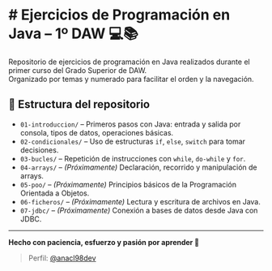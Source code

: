 # # Ejercicios de Programación en Java – 1º DAW 💻📚

Repositorio de ejercicios de programación en Java realizados durante el primer curso del Grado Superior de DAW.  
Organizado por temas y numerado para facilitar el orden y la navegación.

## 📂 Estructura del repositorio

- `01-introduccion/` – Primeros pasos con Java: entrada y salida por consola, tipos de datos, operaciones básicas.
- `02-condicionales/` – Uso de estructuras `if`, `else`, `switch` para tomar decisiones.
- `03-bucles/` – Repetición de instrucciones con `while`, `do-while` y `for`.
- `04-arrays/` – *(Próximamente)* Declaración, recorrido y manipulación de arrays.
- `05-poo/` – *(Próximamente)* Principios básicos de la Programación Orientada a Objetos.
- `06-ficheros/` – *(Próximamente)* Lectura y escritura de archivos en Java.
- `07-jdbc/` – *(Próximamente)* Conexión a bases de datos desde Java con JDBC.

---

**Hecho con paciencia, esfuerzo y pasión por aprender 🌱**

> Perfil: [@anacl98dev](https://github.com/anacl98dev)
